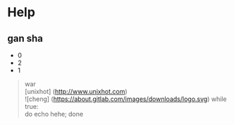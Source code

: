 # Help        
## gan sha
               
* 0               
* 2
* 1

> war            
[unixhot] (http://www.unixhot.com)   
![cheng] (https://about.gitlab.com/images/downloads/logo.svg) 
        while true:                       
                do echo hehe;
        done
